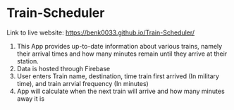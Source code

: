 # Train-Scheduler
Link to live website: https://benk0033.github.io/Train-Scheduler/
1. This App provides up-to-date information about various trains, namely their arrival times and how many minutes remain until they arrive at their station.
2. Data is hosted through Firebase
3. User enters Train name, destination, time train first arrived (In military time), and train arrvial frequency (In minutes)
4. App will calculate when the next train will arrive and how many minutes away it is
